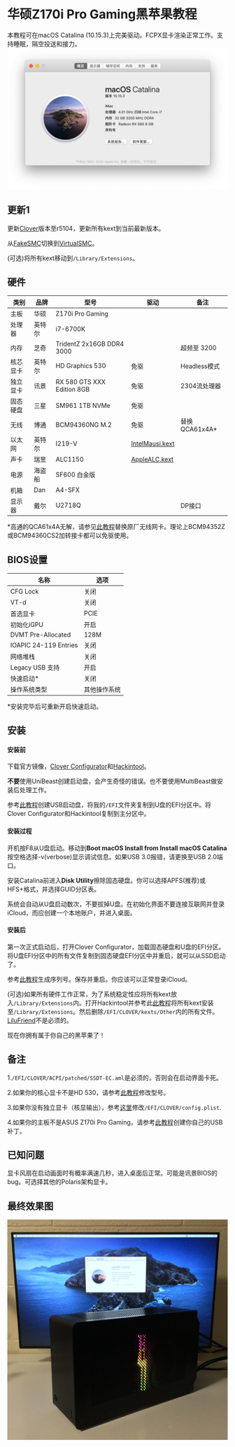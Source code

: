 # 华硕Z170i Pro Gaming黑苹果教程

本教程可在macOS Catalina (10.15.3)上完美驱动。FCPX显卡渲染正常工作。支持睡眠，隔空投送和接力。
![image](Screenshot_zh-cn.png)

## 更新1
更新[Clover](https://github.com/CloverHackyColor/CloverBootloader)版本至r5104，更新所有kext到当前最新版本。

从[FakeSMC](https://github.com/RehabMan/OS-X-FakeSMC-kozlek)切换到[VirtualSMC](https://github.com/acidanthera/VirtualSMC)。

(可选)将所有kext移动到`/Library/Extensions`。
## 硬件
| 类别 | 品牌 | 型号 | 驱动 | 备注 |
|-----|-----|-----|-----|-----|
| 主板 | 华硕 | Z170i Pro Gaming | | |
| 处理器 | 英特尔 | i7-6700K |  | |
| 内存 | 芝奇 | TridentZ 2x16GB DDR4 3000 |  | 超频至 3200 |
| 核芯显卡 | 英特尔 | HD Graphics 530 | 免驱 | Headless模式 |
| 独立显卡 | 讯景 | RX 580 GTS XXX Edition 8GB | 免驱 | 2304流处理器 |
| 固态硬盘 | 三星 | SM961 1TB NVMe | 免驱 | |
| 无线 | 博通 | BCM94360NG M.2 | 免驱 | 替换QCA61x4A* |
| 以太网 | 英特尔 | I219-V | [IntelMausi.kext](https://github.com/acidanthera/IntelMausi) | |
| 声卡 | 瑞昱 | ALC1150 | [AppleALC.kext](https://github.com/acidanthera/AppleALC) | |
| 电源 | 海盗船 | SF600 白金版 | | |
| 机箱 | Dan | A4-SFX | | |
| 显示器 | 戴尔 | U2718Q | | DP接口 |

*高通的QCA61x4A无解，请参见[此教程](https://www.tonymacx86.com/threads/bcm94352z-installed-on-asus-z170i-pro-gaming-wifi-and-bt.191274)替换原厂无线网卡。理论上BCM94352Z或BCM94360CS2加转接卡都可以免驱使用。
## BIOS设置
| 名称 | 选项 |
| --- | --- |
| CFG Lock | 关闭 |
| VT-d | 关闭 |
| 首选显卡 | PCIE |
| 初始化iGPU | 开启 |
| DVMT Pre-Allocated | 128M |
| IOAPIC 24-119 Entries | 关闭 |
| 网络堆栈 | 关闭 |
| Legacy USB 支持| 开启 |
| 快速启动* | 关闭 |
| 操作系统类型 | 其他操作系统 |

*安装完毕后可重新开启快速启动。
## 安装
#### 安装前
下载官方镜像，[Clover Configurator](https://mackie100projects.altervista.org/download-clover-configurator/)和[Hackintool](https://github.com/headkaze/Hackintool)。

**不要**使用UniBeast创建启动盘，会产生奇怪的错误。也不要使用MultiBeast做安装后处理工作。

参考[此教程](https://hackintosher.com/guides/how-to-make-a-macos-10-15-catalina-flash-drive-installer/)创建USB启动盘，将我的`/EFI`文件夹复制到U盘的EFI分区中。将Clover Configurator和Hackintool复制到主分区中。

#### 安装过程
开机按F8从U盘启动。移动到**Boot macOS Install from Install macOS Catalina**按空格选择-v(verbose)显示调试信息。如果USB 3.0报错，请更换至USB 2.0端口。

安装Catalina前进入**Disk Utility**擦除固态硬盘。你可以选择APFS(推荐)或HFS+格式，并选择GUID分区表。

系统会自动从U盘启动数次，不要拔掉U盘。在初始化界面不要连接互联网并登录iCloud，而应创建一个本地账户，并进入桌面。

#### 安装后
第一次正式启动后，打开Clover Configurator，加载固态硬盘和U盘的EFI分区。将U盘EFI分区中的所有文件复制到固态硬盘EFI分区中并重启，就可以从SSD启动了。

参考[此教程](https://hackintosher.com/forums/thread/generate-your-own-hackintosh-serial-number-board-serial-number-uuid-mlb-rom-in-clover.306)生成序列号。保存并重启。你应该可以正常登录iCloud。

(可选)如果所有硬件工作正常，为了系统稳定性应将所有kext放入`/Library/Extensions`内。打开Hackintool并参考此[此教程](https://www.tonymacx86.com/threads/guide-installing-3rd-party-kexts-el-capitan-sierra-high-sierra-mojave-catalina.268964)将所有kext安装至`/Library/Extensions`。然后删除`/EFI/CLOVER/kexts/Other`内的所有文件。[LiluFriend](https://github.com/PMheart/LiluFriend)不是必须的。

现在你拥有属于你自己的黑苹果了！

## 备注
1.`/EFI/CLOVER/ACPI/patched/SSDT-EC.aml`是必须的，否则会在启动界面卡死。

2.如果你的核心显卡不是HD 530，请参考[此教程](https://www.tonymacx86.com/threads/an-idiots-guide-to-lilu-and-its-plug-ins.260063/#Headless)修改型号。

3.如果你没有独立显卡（核显输出），参考[这里](https://hackintosh.gitbook.io/-r-hackintosh-vanilla-desktop-guide/config.plist-per-hardware/skylake#properties)修改`/EFI/CLOVER/config.plist`.

4.如果你的主板不是ASUS Z170i Pro Gaming，请参考[此教程](https://www.tonymacx86.com/threads/the-new-beginners-guide-to-usb-port-configuration.286553)创建你自己的USB补丁。

## 已知问题
显卡风扇在启动画面时有概率满速几秒，进入桌面后正常。可能是讯景BIOS的bug。可选择其他的Polaris架构显卡。

## 最终效果图
![image](Final.JPG)
